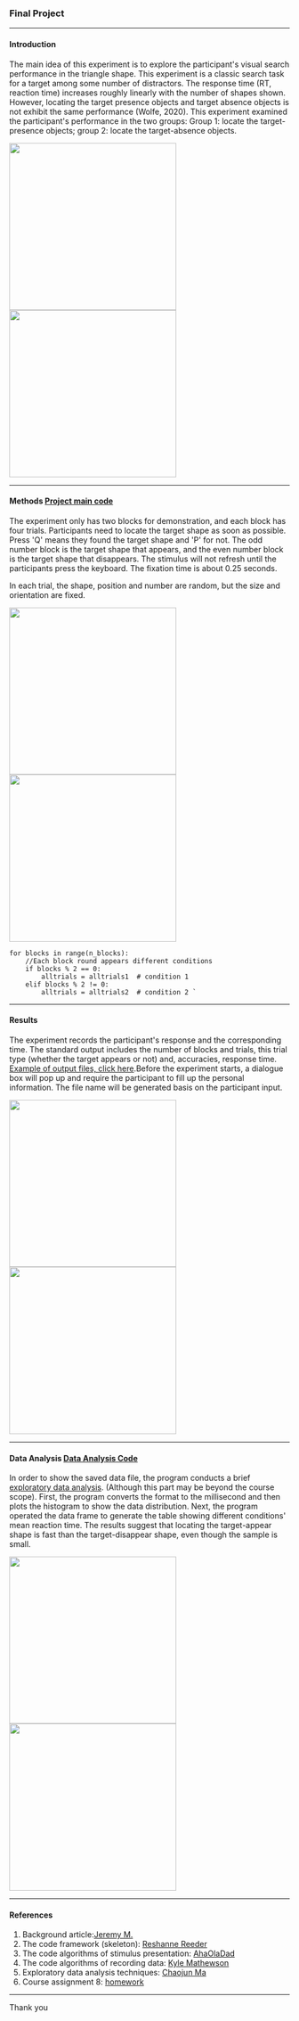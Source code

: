 ### Final Project

---

#### Introduction

The main idea of this experiment is to explore the participant's visual search performance in the triangle shape. This experiment is a classic search task for a target among some number of distractors. The response time (RT, reaction time) increases roughly linearly with the number of shapes shown. However, locating the target presence objects and target absence objects is not exhibit the same performance (Wolfe, 2020). This experiment examined the participant's performance in the two groups: Group 1: locate the target-presence objects; group 2: locate the target-absence objects. 

<div class='imabox'>
   <img src = https://github.com/SakuraChaojun/selected-courses/blob/main/Computer%20Programming%20for%20Psychology/project/images/condition_2.png style="width:300px"> <img src = https://github.com/SakuraChaojun/selected-courses/blob/main/Computer%20Programming%20for%20Psychology/project/images/condition_4.png style="width:300px">
</div>

---

#### Methods [Project main code](https://github.com/SakuraChaojun/selected-courses/blob/main/Computer%20Programming%20for%20Psychology/project/project_505.py)
The experiment only has two blocks for demonstration, and each block has four trials. Participants need to locate the target shape as soon as possible. Press 'Q' means they found the target shape and 'P' for not. The odd number block is the target shape that appears, and the even number block is the target shape that disappears. The stimulus will not refresh until the participants press the keyboard. The fixation time is about 0.25 seconds. 

In each trial, the shape, position and number are random, but the size and orientation are fixed. 

<div class='imabox'>
   <img src = https://github.com/SakuraChaojun/selected-courses/blob/main/Computer%20Programming%20for%20Psychology/project/images/condition_1_demo.gif style="width:300px"> <img src = https://github.com/SakuraChaojun/selected-courses/blob/main/Computer%20Programming%20for%20Psychology/project/images/condition_2_demo.gif style="width:300px">
</div>

```
for blocks in range(n_blocks):
    //Each block round appears different conditions
    if blocks % 2 == 0:
        alltrials = alltrials1  # condition 1
    elif blocks % 2 != 0:
        alltrials = alltrials2  # condition 2 `
```

---

#### Results

The experiment records the participant's response and the corresponding time. The standard output includes the number of blocks and trials, this trial type (whether the target appears or not) and, accuracies, response time. [Example of output files, click here](https://github.com/SakuraChaojun/selected-courses/blob/main/Computer%20Programming%20for%20Psychology/project/dataFiles/505_outputFile.csv).Before the experiment starts, a dialogue box will pop up and require the participant to fill up the personal information. The file name will be generated basis on the participant input. 

 <div class='imabox'>
   <img src = https://github.com/SakuraChaojun/selected-courses/blob/main/Computer%20Programming%20for%20Psychology/project/images/project_1.png style="width:300px"> <img src = https://github.com/SakuraChaojun/selected-courses/blob/main/Computer%20Programming%20for%20Psychology/project/images/output_1.png style="width:300px">
</div>

---

#### Data Analysis [Data Analysis Code](https://github.com/SakuraChaojun/selected-courses/blob/main/Computer%20Programming%20for%20Psychology/project/project_505_data_analysis.py)

In order to show the saved data file, the program conducts a brief [exploratory data analysis](https://sakurachaojun.github.io/PSYO3505/data/EDA.html). (Although this part may be beyond the course scope). First, the program converts the format to the millisecond and then plots the histogram to show the data distribution. Next, the program operated the data frame to generate the table showing different conditions' mean reaction time. The results suggest that locating the target-appear shape is fast than the target-disappear shape, even though the sample is small. 

 <div class='imabox'>
   <img src = https://github.com/SakuraChaojun/selected-courses/blob/main/Computer%20Programming%20for%20Psychology/project/data_images/Figure_1.png style="width:300px"> <img src = https://github.com/SakuraChaojun/selected-courses/blob/main/Computer%20Programming%20for%20Psychology/project/data_images/Figure_3.png style="width:300px">
</div>

---

#### References 
1. Background article:[Jeremy M.](https://search.bwh.harvard.edu/new/pubs/Wolfe2020_VisualSearch_annurev-vision.pdf)
2. The code framework (skeleton): [Reshanne Reeder](https://kylemath.github.io/pytutorial/level3.html)
3. The code algorithms of stimulus presentation: [AhaOlaDad](https://zhuanlan.zhihu.com/p/143266583)
4. The code algorithms of recording data: [Kyle Mathewson](https://kerblooee.github.io/pytutorial/level6.html)
5. Exploratory data analysis techniques: [Chaojun Ma](https://sakurachaojun.github.io/PSYO3505/data/EDA.html)
6. Course assignment 8: [homework](https://github.com/SakuraChaojun/selected-courses/tree/main/Computer%20Programming%20for%20Psychology/Assignment_8)

---

Thank you 




